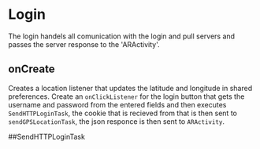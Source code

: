 # Login
The login handels all comunication with the login and pull servers and passes
the server response to the 'ARActivity'.

## onCreate
Creates a location listener that updates the latitude and longitude in shared
preferences. Create an `onClickListener` for the login button that gets the
username and password from the entered fields and then executes
`SendHTTPLoginTask`, the cookie that is recieved from that is then sent to
`sendGPSLocationTask`, the json responce is then sent to `ARActivity`.

##SendHTTPLoginTask

